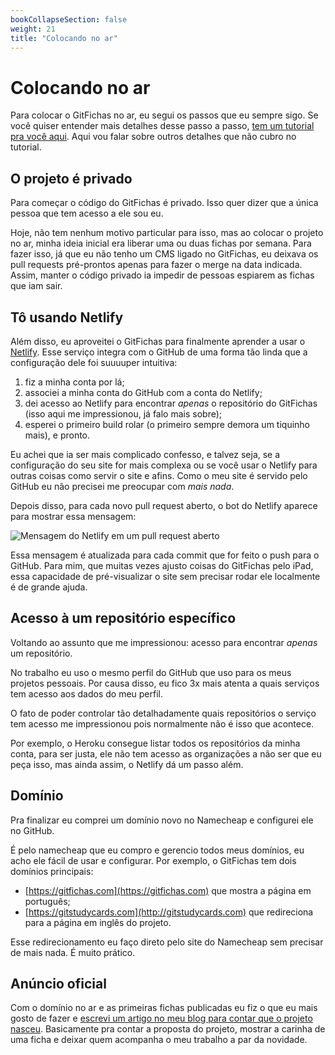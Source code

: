 ```yaml
---
bookCollapseSection: false
weight: 21
title: "Colocando no ar"
---
```


# Colocando no ar

Para colocar o GitFichas no ar, eu segui os passos que eu sempre sigo. Se você quiser entender mais detalhes desse passo a passo, [tem um tutorial pra você aqui](https://jtemporal.com/do-tema-ao-ar/). Aqui vou falar sobre outros detalhes que não cubro no tutorial.

## O projeto é privado

Para começar o código do GitFichas é privado. Isso quer dizer que a única pessoa que tem acesso a ele sou eu.

Hoje, não tem nenhum motivo particular para isso, mas ao colocar o projeto no ar, minha ideia inicial era liberar uma ou duas fichas por semana. Para fazer isso, já que eu não tenho um CMS ligado no GitFichas, eu deixava os pull requests pré-prontos apenas para fazer o merge na data indicada. Assim, manter o código privado ia impedir de pessoas espiarem as fichas que iam sair.

## Tô usando Netlify

Além disso, eu aproveitei o GitFichas para finalmente aprender a usar o [Netlify](https://www.netlify.com). Esse serviço integra com o GitHub de uma forma tão linda que a configuração dele foi suuuuper intuitiva:

1. fiz a minha conta por lá;
2. associei a minha conta do GitHub com a conta do Netlify;
3. dei acesso ao Netlify para encontrar *apenas* o repositório do GitFichas (isso aqui me impressionou, já falo mais sobre);
4. esperei o primeiro build rolar (o primeiro sempre demora um tiquinho mais), e pronto.

Eu achei que ia ser mais complicado confesso, e talvez seja, se a configuração do seu site for mais complexa ou se você usar o Netlify para outras coisas como servir o site e afins. Como o meu site é servido pelo GitHub eu não precisei me preocupar com *mais nada*.

Depois disso, para cada novo pull request aberto, o bot do Netlify aparece para mostrar essa mensagem:

![Mensagem do Netlify em um pull request aberto](https://res.cloudinary.com/jesstemporal/image/upload/v1645814794/dev-diaries/netlify-message-on-pull-request_hgext1.png)

Essa mensagem é atualizada para cada commit que for feito o push para o GitHub. Para mim, que muitas vezes ajusto coisas do GitFichas pelo iPad, essa capacidade de pré-visualizar o site sem precisar rodar ele localmente é de grande ajuda.

## Acesso à um repositório específico

Voltando ao assunto que me impressionou: acesso para encontrar *apenas* um repositório.

No trabalho eu uso o mesmo perfil do GitHub que uso para os meus projetos pessoais. Por causa disso, eu fico 3x mais atenta a quais serviços tem acesso aos dados do meu perfil.

O fato de poder controlar tão detalhadamente quais repositórios o serviço tem acesso me impressionou pois normalmente não é isso que acontece.

Por exemplo, o Heroku consegue listar todos os repositórios da minha conta, para ser justa, ele não tem acesso as organizações a não ser que eu peça isso, mas ainda assim, o Netlify dá um passo além.

## Domínio

Pra finalizar eu comprei um domínio novo no Namecheap e configurei ele no GitHub.

É pelo namecheap que eu compro e gerencio todos meus domínios, eu acho ele fácil de usar e configurar. Por exemplo, o GitFichas tem dois domínios principais:

- [https://gitfichas.com](https://gitfichas.com) que mostra a página em português;
- [https://gitstudycards.com](http://gitstudycards.com) que redireciona para a página em inglês do projeto.

Esse redirecionamento eu faço direto pelo site do Namecheap sem precisar de mais nada. É muito prático.

## Anúncio oficial

Com o domínio no ar e as primeiras fichas publicadas eu fiz o que eu mais gosto de fazer e [escrevi um artigo no meu blog para contar que o projeto nasceu](https://jtemporal.com/conheca-o-gitfichas/). Basicamente pra contar a proposta do projeto, mostrar a carinha de uma ficha e deixar quem acompanha o meu trabalho a par da novidade.